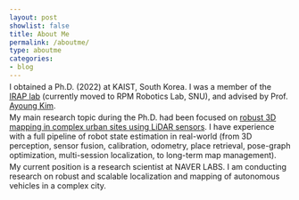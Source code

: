 ```yaml
---
layout: post
showlist: false 
title: About Me
permalink: /aboutme/
type: aboutme
categories:
- blog
---
```


<p style="margin-top:-10px"> </p>

<p style="font-size:14px;">
I obtained a Ph.D. (2022) at KAIST, South Korea. I was a member of the <a href="https://irap.kaist.ac.kr/" target="_blank"> IRAP lab</a> (currently moved to RPM Robotics Lab, SNU), and advised by Prof. <a href="https://ayoungk.github.io/" target="_blank"> Ayoung Kim</a>. 
</p>

<p style="margin-top:-10px"> </p>
<p style="font-size:14px;">
My main research topic during the Ph.D. had been focused on <a href="https://bit.ly/3HbkjEH" target="_blank">robust 3D mapping in complex urban sites using LiDAR sensors</a>. I have experience with a full pipeline of robot state estimation in real-world (from 3D perception, sensor fusion, calibration, odometry, place retrieval, pose-graph optimization, multi-session localization, to long-term map management). 
</p>

<p style="margin-top:-10px"> </p>
<p style="font-size:14px;">
My current position is a research scientist at NAVER LABS. I am conducting research on robust and scalable localization and mapping of autonomous vehicles in a complex city.
</p>
